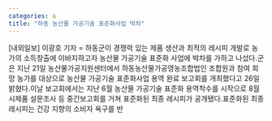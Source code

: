 ```yaml
---
categories: a
title: "하동 농산물 가공기술 표준화사업 박차"
---
```

[내외일보] 이광호 기자 = 하동군이 경쟁력 있는 제품 생산과 최적의 레시피 개발로 농가의 소득창출에 이바지하고자 농산물 가공기술 표준화 사업에 박차를 가하고 나섰다.군은 지난 21일 농산물가공지원센터에서 하동농산물가공영농조합법인 조합원과 참여 희망 농가를 대상으로 농산물 가공기술 표준화사업 용역 완료 보고회를 개최했다고 26일 밝혔다.이날 보고회에서는 지난 6월 농산물 가공기술 표준화 용역착수를 시작으로 8월 시제품 설문조사 등 중간보고회를 거쳐 표준화된 최종 레시피가 공개됐다.표준화된 최종 레시피는 건강 지향의 소비자 욕구를 반